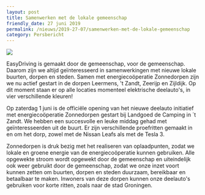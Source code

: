 ```yaml
---
layout: post
title: Samenwerken met de lokale gemeenschap
friendly_date: 27 juni 2019
permalink: /nieuws/2019-27-07/samenwerken-met-de-lokale-gemeenschap
category: Persbericht
---
```

![](/uploads/img_4197-2-.jpg)

EasyDriving is gemaakt door de gemeenschap, voor de gemeenschap. Daarom zijn we altijd geïnteresseerd in samenwerkingen met nieuwe lokale buurten, dorpen en steden. Samen met energiecoöperatie Zonnedorpen zijn we nu actief gestart in de dorpen Leermens, 't Zandt, Zeerijp en Zijldijk. Op dit moment staan er op alle locaties momenteel elektrische deelauto's, in vier verschillende kleuren! 

Op zaterdag 1 juni is de officiële opening van het nieuwe deelauto initiatief met energiecoöperatie Zonnedorpen gestart bij Landgoed de Camping in ´t Zandt. We hebben een succesvolle en leuke middag gehad met geïnteresseerden uit de buurt. Er zijn verschillende proefritten gemaakt in en om het dorp, zowel met de Nissan Leafs als met de Tesla 3.

Zonnedorpen is druk bezig met het realiseren van oplaadpunten, zodat we lokale en groene energie van de energiecoöperatie kunnen gebruiken. Alle opgewekte stroom wordt opgewekt door de gemeenschap en uiteindelijk ook weer gebruikt door de gemeenschap, zodat we onze inzet voort kunnen zetten om buurten, dorpen en steden duurzaam, bereikbaar en betaalbaar te maken. Inwoners van deze dorpen kunnen onze deelauto's gebruiken voor korte ritten, zoals naar de stad Groningen.
